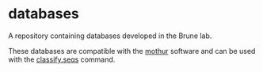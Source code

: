 # databases
A repository containing databases developed in the Brune lab.

These databases are compatible with the [mothur](https://github.com/mothur/mothur/releases/tag/v.1.43.0) software and can be used with the [classify.seqs](https://www.mothur.org/wiki/Classify.seqs) command.

